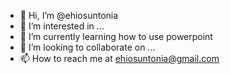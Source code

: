 - 👋 Hi, I’m @ehiosuntonia
- 👀 I’m interested in ...
- 🌱 I’m currently learning how to use powerpoint
- 💞️ I’m looking to collaborate on ...
- 📫 How to reach me at ehiosuntonia@gmail.com

<!---
ehiosuntonia/ehiosuntonia is a ✨ special ✨ repository because its `README.md` (this file) appears on your GitHub profile.
You can click the Preview link to take a look at your changes.
--->
